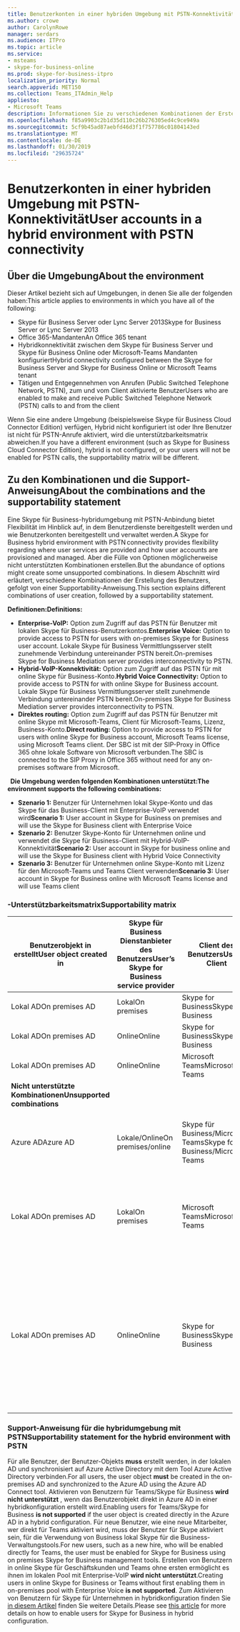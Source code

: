 ```yaml
---
title: Benutzerkonten in einer hybriden Umgebung mit PSTN-Konnektivität
ms.author: crowe
author: CarolynRowe
manager: serdars
ms.audience: ITPro
ms.topic: article
ms.service:
- msteams
- skype-for-business-online
ms.prod: skype-for-business-itpro
localization_priority: Normal
search.appverid: MET150
ms.collection: Teams_ITAdmin_Help
appliesto:
- Microsoft Teams
description: Informationen Sie zu verschiedenen Kombinationen der Erstellung des Benutzers und welche Kombinationen unterstützt oder nicht unterstützt werden.
ms.openlocfilehash: f85a9903c2b1d35d110c26b276305ed4c9ce949a
ms.sourcegitcommit: 5cf9b45ad87aebfd46d3f1f757786c01804143ed
ms.translationtype: MT
ms.contentlocale: de-DE
ms.lasthandoff: 01/30/2019
ms.locfileid: "29635724"
---
```

# <a name="user-accounts-in-a-hybrid-environment-with-pstn-connectivity"></a><span data-ttu-id="8aa6f-103">Benutzerkonten in einer hybriden Umgebung mit PSTN-Konnektivität</span><span class="sxs-lookup"><span data-stu-id="8aa6f-103">User accounts in a hybrid environment with PSTN connectivity</span></span>

## <a name="about-the-environment"></a><span data-ttu-id="8aa6f-104">Über die Umgebung</span><span class="sxs-lookup"><span data-stu-id="8aa6f-104">About the environment</span></span>

<span data-ttu-id="8aa6f-105">Dieser Artikel bezieht sich auf Umgebungen, in denen Sie alle der folgenden haben:</span><span class="sxs-lookup"><span data-stu-id="8aa6f-105">This article applies to environments in which you have all of the following:</span></span> 
 
- <span data-ttu-id="8aa6f-106">Skype für Business Server oder Lync Server 2013</span><span class="sxs-lookup"><span data-stu-id="8aa6f-106">Skype for Business Server or Lync Server 2013</span></span> 
- <span data-ttu-id="8aa6f-107">Office 365-Mandanten</span><span class="sxs-lookup"><span data-stu-id="8aa6f-107">An Office 365 tenant</span></span> 
- <span data-ttu-id="8aa6f-108">Hybridkonnektivität zwischen dem Skype für Business Server und Skype für Business Online oder Microsoft-Teams Mandanten konfiguriert</span><span class="sxs-lookup"><span data-stu-id="8aa6f-108">Hybrid connectivity configured between the Skype for Business Server and Skype for Business Online or Microsoft Teams tenant</span></span> 
- <span data-ttu-id="8aa6f-109">Tätigen und Entgegennehmen von Anrufen (Public Switched Telephone Network, PSTN), zum und vom Client aktivierte Benutzer</span><span class="sxs-lookup"><span data-stu-id="8aa6f-109">Users who are enabled to make and receive Public Switched Telephone Network (PSTN) calls to and from the client</span></span>

 
<span data-ttu-id="8aa6f-110">Wenn Sie eine andere Umgebung (beispielsweise Skype für Business Cloud Connector Edition) verfügen, Hybrid nicht konfiguriert ist oder Ihre Benutzer ist nicht für PSTN-Anrufe aktiviert, wird die unterstützbarkeitsmatrix abweichen.</span><span class="sxs-lookup"><span data-stu-id="8aa6f-110">If you have a different environment (such as Skype for Business Cloud Connector Edition), hybrid is not configured, or your users will not be enabled for PSTN calls, the supportability matrix will be different.</span></span>  

## <a name="about-the-combinations-and-the-supportability-statement"></a><span data-ttu-id="8aa6f-111">Zu den Kombinationen und die Support-Anweisung</span><span class="sxs-lookup"><span data-stu-id="8aa6f-111">About the combinations and the supportability statement</span></span>  

<span data-ttu-id="8aa6f-112">Eine Skype für Business-hybridumgebung mit PSTN-Anbindung bietet Flexibilität im Hinblick auf, in dem Benutzerdienste bereitgestellt werden und wie Benutzerkonten bereitgestellt und verwaltet werden.</span><span class="sxs-lookup"><span data-stu-id="8aa6f-112">A Skype for Business hybrid environment with PSTN connectivity provides flexibility regarding where user services are provided and how user accounts are provisioned and managed.</span></span> <span data-ttu-id="8aa6f-113">Aber die Fülle von Optionen möglicherweise nicht unterstützten Kombinationen erstellen.</span><span class="sxs-lookup"><span data-stu-id="8aa6f-113">But the abundance of options might create some unsupported combinations.</span></span> <span data-ttu-id="8aa6f-114">In diesem Abschnitt wird erläutert, verschiedene Kombinationen der Erstellung des Benutzers, gefolgt von einer Supportability-Anweisung.</span><span class="sxs-lookup"><span data-stu-id="8aa6f-114">This section explains different combinations of user creation, followed by a supportability statement.</span></span>


<span data-ttu-id="8aa6f-115">**Definitionen:**</span><span class="sxs-lookup"><span data-stu-id="8aa6f-115">**Definitions:**</span></span>   
- <span data-ttu-id="8aa6f-116">**Enterprise-VoIP:** Option zum Zugriff auf das PSTN für Benutzer mit lokalen Skype für Business-Benutzerkontos.</span><span class="sxs-lookup"><span data-stu-id="8aa6f-116">**Enterprise Voice:** Option to provide access to PSTN for users with on-premises Skype for Business user account.</span></span> <span data-ttu-id="8aa6f-117">Lokale Skype für Business Vermittlungsserver stellt zunehmende Verbindung untereinander PSTN bereit.</span><span class="sxs-lookup"><span data-stu-id="8aa6f-117">On-premises Skype for Business Mediation server provides interconnectivity to PSTN.</span></span>  
- <span data-ttu-id="8aa6f-118">**Hybrid-VoIP-Konnektivität:** Option zum Zugriff auf das PSTN für mit online Skype für Business-Konto.</span><span class="sxs-lookup"><span data-stu-id="8aa6f-118">**Hybrid Voice Connectivity:** Option to provide access to PSTN for with online Skype for Business account.</span></span> <span data-ttu-id="8aa6f-119">Lokale Skype für Business Vermittlungsserver stellt zunehmende Verbindung untereinander PSTN bereit.</span><span class="sxs-lookup"><span data-stu-id="8aa6f-119">On-premises Skype for Business Mediation server provides interconnectivity to PSTN.</span></span> 
- <span data-ttu-id="8aa6f-120">**Direktes routing:** Option zum Zugriff auf das PSTN für Benutzer mit online Skype mit Microsoft-Teams, Client für Microsoft-Teams, Lizenz, Business-Konto.</span><span class="sxs-lookup"><span data-stu-id="8aa6f-120">**Direct routing:** Option to provide access to PSTN for users with online Skype for Business account, Microsoft Teams license, using Microsoft Teams client.</span></span> <span data-ttu-id="8aa6f-121">Der SBC ist mit der SIP-Proxy in Office 365 ohne lokale Software von Microsoft verbunden.</span><span class="sxs-lookup"><span data-stu-id="8aa6f-121">The SBC is connected to the SIP Proxy in Office 365 without need for any on-premises software from Microsoft.</span></span>

  
<span data-ttu-id="8aa6f-122">**Die Umgebung werden folgenden Kombinationen unterstützt:**</span><span class="sxs-lookup"><span data-stu-id="8aa6f-122">**The environment supports the following combinations:**</span></span>
- <span data-ttu-id="8aa6f-123">**Szenario 1:** Benutzer für Unternehmen lokal Skype-Konto und das Skype für das Business-Client mit Enterprise-VoIP verwendet wird</span><span class="sxs-lookup"><span data-stu-id="8aa6f-123">**Scenario 1:** User account in Skype for Business on premises and will use the Skype for Business client with Enterprise Voice</span></span>
- <span data-ttu-id="8aa6f-124">**Szenario 2:** Benutzer Skype-Konto für Unternehmen online und verwendet die Skype für Business-Client mit Hybrid-VoIP-Konnektivität</span><span class="sxs-lookup"><span data-stu-id="8aa6f-124">**Scenario 2:** User account in Skype for business online and will use the Skype for Business client with Hybrid Voice Connectivity</span></span>
- <span data-ttu-id="8aa6f-125">**Szenario 3:** Benutzer für Unternehmen online Skype-Konto mit Lizenz für den Microsoft-Teams und Teams Client verwenden</span><span class="sxs-lookup"><span data-stu-id="8aa6f-125">**Scenario 3:** User account in Skype for Business online with Microsoft Teams license and will use Teams client</span></span>
 
### <a name="supportability-matrix"></a><span data-ttu-id="8aa6f-126">-Unterstützbarkeitsmatrix</span><span class="sxs-lookup"><span data-stu-id="8aa6f-126">Supportability matrix</span></span>


|<span data-ttu-id="8aa6f-127">**Benutzerobjekt in erstellt**</span><span class="sxs-lookup"><span data-stu-id="8aa6f-127">**User object created in**</span></span>  |<span data-ttu-id="8aa6f-128">**Skype für Business Dienstanbieter des Benutzers**</span><span class="sxs-lookup"><span data-stu-id="8aa6f-128">**User’s Skype for Business service provider**</span></span>|<span data-ttu-id="8aa6f-129">**Client des Benutzers**</span><span class="sxs-lookup"><span data-stu-id="8aa6f-129">**User’s Client**</span></span>|<span data-ttu-id="8aa6f-130">**VoIP-option**</span><span class="sxs-lookup"><span data-stu-id="8aa6f-130">**Voice option**</span></span>|<span data-ttu-id="8aa6f-131">**Unterstützt**</span><span class="sxs-lookup"><span data-stu-id="8aa6f-131">**Supported**</span></span>|
| ------------ | --------- | --------- | --------- | -------- |
|<span data-ttu-id="8aa6f-132">Lokal AD</span><span class="sxs-lookup"><span data-stu-id="8aa6f-132">On premises AD</span></span>| <span data-ttu-id="8aa6f-133">Lokal</span><span class="sxs-lookup"><span data-stu-id="8aa6f-133">On premises</span></span> |<span data-ttu-id="8aa6f-134">Skype for Business</span><span class="sxs-lookup"><span data-stu-id="8aa6f-134">Skype for Business</span></span>   | <span data-ttu-id="8aa6f-135">Enterprise-VoIP</span><span class="sxs-lookup"><span data-stu-id="8aa6f-135">Enterprise Voice</span></span>   |<span data-ttu-id="8aa6f-136">Ja</span><span class="sxs-lookup"><span data-stu-id="8aa6f-136">Yes</span></span>|
|<span data-ttu-id="8aa6f-137">Lokal AD</span><span class="sxs-lookup"><span data-stu-id="8aa6f-137">On premises AD</span></span>|<span data-ttu-id="8aa6f-138">Online</span><span class="sxs-lookup"><span data-stu-id="8aa6f-138">Online</span></span>| <span data-ttu-id="8aa6f-139">Skype for Business</span><span class="sxs-lookup"><span data-stu-id="8aa6f-139">Skype for Business</span></span>  | <span data-ttu-id="8aa6f-140">Hybrid-VoIP-Konnektivität</span><span class="sxs-lookup"><span data-stu-id="8aa6f-140">Hybrid Voice Connectivity</span></span>   |<span data-ttu-id="8aa6f-141">Ja</span><span class="sxs-lookup"><span data-stu-id="8aa6f-141">Yes</span></span> |
|<span data-ttu-id="8aa6f-142">Lokal AD</span><span class="sxs-lookup"><span data-stu-id="8aa6f-142">On premises AD</span></span>|<span data-ttu-id="8aa6f-143">Online</span><span class="sxs-lookup"><span data-stu-id="8aa6f-143">Online</span></span> |<span data-ttu-id="8aa6f-144">Microsoft Teams</span><span class="sxs-lookup"><span data-stu-id="8aa6f-144">Microsoft Teams</span></span> |<span data-ttu-id="8aa6f-145">Direktes Routing</span><span class="sxs-lookup"><span data-stu-id="8aa6f-145">Direct Routing</span></span>  |<span data-ttu-id="8aa6f-146">Ja</span><span class="sxs-lookup"><span data-stu-id="8aa6f-146">Yes</span></span> |
|<span data-ttu-id="8aa6f-147">**Nicht unterstützte Kombinationen**</span><span class="sxs-lookup"><span data-stu-id="8aa6f-147">**Unsupported combinations**</span></span>    | |         |         |      |
|<span data-ttu-id="8aa6f-148">Azure AD</span><span class="sxs-lookup"><span data-stu-id="8aa6f-148">Azure AD</span></span>| <span data-ttu-id="8aa6f-149">Lokale/Online</span><span class="sxs-lookup"><span data-stu-id="8aa6f-149">On premises/online</span></span> | <span data-ttu-id="8aa6f-150">Skype für Business/Microsoft-Teams</span><span class="sxs-lookup"><span data-stu-id="8aa6f-150">Skype for Business/Microsoft Teams</span></span>|<span data-ttu-id="8aa6f-151">Enterprise-VoIP/Hybrid-VoIP Connectivity/Direct-Routing</span><span class="sxs-lookup"><span data-stu-id="8aa6f-151">Enterprise Voice/Hybrid Voice Connectivity/Direct Routing</span></span>  |<span data-ttu-id="8aa6f-152">Nein, muss User-Objekt erstellt werden, der lokale AD zuerst</span><span class="sxs-lookup"><span data-stu-id="8aa6f-152">No, user object MUST be created in on-premises AD first</span></span> |
|<span data-ttu-id="8aa6f-153">Lokal AD</span><span class="sxs-lookup"><span data-stu-id="8aa6f-153">On premises AD</span></span>  |<span data-ttu-id="8aa6f-154">Lokal</span><span class="sxs-lookup"><span data-stu-id="8aa6f-154">On premises</span></span>| <span data-ttu-id="8aa6f-155">Microsoft Teams</span><span class="sxs-lookup"><span data-stu-id="8aa6f-155">Microsoft Teams</span></span>| <span data-ttu-id="8aa6f-156">Enterprise-VoIP/Hybrid-VoIP Connectivity/Direct-Routing</span><span class="sxs-lookup"><span data-stu-id="8aa6f-156">Enterprise Voice/Hybrid Voice Connectivity/Direct Routing</span></span>   |<span data-ttu-id="8aa6f-157">Nein, Microsoft-Teams, Client nicht mit lokalen Skype für Unternehmen unterstützt</span><span class="sxs-lookup"><span data-stu-id="8aa6f-157">No, Microsoft Teams client is not supported with on-premises Skype for Business</span></span> |     
|<span data-ttu-id="8aa6f-158">Lokal AD</span><span class="sxs-lookup"><span data-stu-id="8aa6f-158">On premises AD</span></span>  |<span data-ttu-id="8aa6f-159">Online</span><span class="sxs-lookup"><span data-stu-id="8aa6f-159">Online</span></span> |<span data-ttu-id="8aa6f-160">Skype for Business</span><span class="sxs-lookup"><span data-stu-id="8aa6f-160">Skype for Business</span></span>  | <span data-ttu-id="8aa6f-161">Direktes Routing</span><span class="sxs-lookup"><span data-stu-id="8aa6f-161">Direct Routing</span></span>  |<span data-ttu-id="8aa6f-162">Nein, direkten Routing wird mit nicht unterstützt Skype für Business-Client und Benutzer muss zunächst für Enterprise-VoIP in Skype für Unternehmen aktiviert werden</span><span class="sxs-lookup"><span data-stu-id="8aa6f-162">No, Direct Routing is not supported with Skype for Business client, and user must be enabled for Enterprise Voice in Skype for Business first</span></span>  |


### <a name="supportability-statement-for-the-hybrid-environment-with-pstn"></a><span data-ttu-id="8aa6f-163">Support-Anweisung für die hybridumgebung mit PSTN</span><span class="sxs-lookup"><span data-stu-id="8aa6f-163">Supportability statement for the hybrid environment with PSTN</span></span>

<span data-ttu-id="8aa6f-164">Für alle Benutzer, der Benutzer-Objekts **muss** erstellt werden, in der lokalen AD und synchronisiert auf Azure Active Directory mit dem Tool Azure Active Directory verbinden.</span><span class="sxs-lookup"><span data-stu-id="8aa6f-164">For all users, the user object **must** be created in the on-premises AD and synchronized to the Azure AD using the Azure AD Connect tool.</span></span> <span data-ttu-id="8aa6f-165">Aktivieren von Benutzern für Teams/Skype für Business **wird nicht unterstützt** , wenn das Benutzerobjekt direkt in Azure AD in einer hybridkonfiguration erstellt wird.</span><span class="sxs-lookup"><span data-stu-id="8aa6f-165">Enabling users for Teams/Skype for Business **is not supported** if the user object is created directly in the Azure AD in a hybrid configuration.</span></span> <span data-ttu-id="8aa6f-166">Für neue Benutzer, wie eine neue Mitarbeiter, wer direkt für Teams aktiviert wird, muss der Benutzer für Skype aktiviert sein, für die Verwendung von Business lokal Skype für die Business-Verwaltungstools.</span><span class="sxs-lookup"><span data-stu-id="8aa6f-166">For new users, such as a new hire, who will be enabled directly for Teams, the user must be enabled for Skype for Business using on premises Skype for Business management tools.</span></span> <span data-ttu-id="8aa6f-167">Erstellen von Benutzern in online Skype für Geschäftskunden und Teams ohne ersten ermöglicht es ihnen im lokalen Pool mit Enterprise-VoIP **wird nicht unterstützt**.</span><span class="sxs-lookup"><span data-stu-id="8aa6f-167">Creating users in online Skype for Business or Teams without first enabling them in on-premises pool with Enterprise Voice **is not supported**.</span></span> <span data-ttu-id="8aa6f-168">Zum Aktivieren von Benutzern für Skype für Unternehmen in hybridkonfiguration finden Sie [in diesem Artikel](https://docs.microsoft.com/skypeforbusiness/skype-for-business-hybrid-solutions/plan-your-phone-system-cloud-pbx-solution/enable-the-users-for-enterprise-voice-on-premises#special-considerations-when-enabling-users-for-enterprise-voice-on-premises) finden Sie weitere Details.</span><span class="sxs-lookup"><span data-stu-id="8aa6f-168">Please see [this article](https://docs.microsoft.com/skypeforbusiness/skype-for-business-hybrid-solutions/plan-your-phone-system-cloud-pbx-solution/enable-the-users-for-enterprise-voice-on-premises#special-considerations-when-enabling-users-for-enterprise-voice-on-premises) for more details on how to enable users for Skype for Business in hybrid configuration.</span></span>
